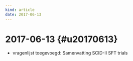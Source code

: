 ```yaml
---
kind: article
date: 2017-06-13
---
```


# 2017-06-13 {#u20170613}
* vragenlijst toegevoegd: Samenvatting SCID-II SFT trials

